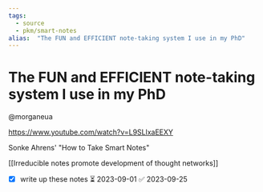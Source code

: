 ```yaml
---
tags:
  - source
  - pkm/smart-notes
alias:  "The FUN and EFFICIENT note-taking system I use in my PhD"
---
```

# The FUN and EFFICIENT note-taking system I use in my PhD

@morganeua

https://www.youtube.com/watch?v=L9SLlxaEEXY

Sonke Ahrens' "How to Take Smart Notes"

[[Irreducible notes promote development of thought networks]]

- [x] write up these notes ⏳ 2023-09-01 ✅ 2023-09-25